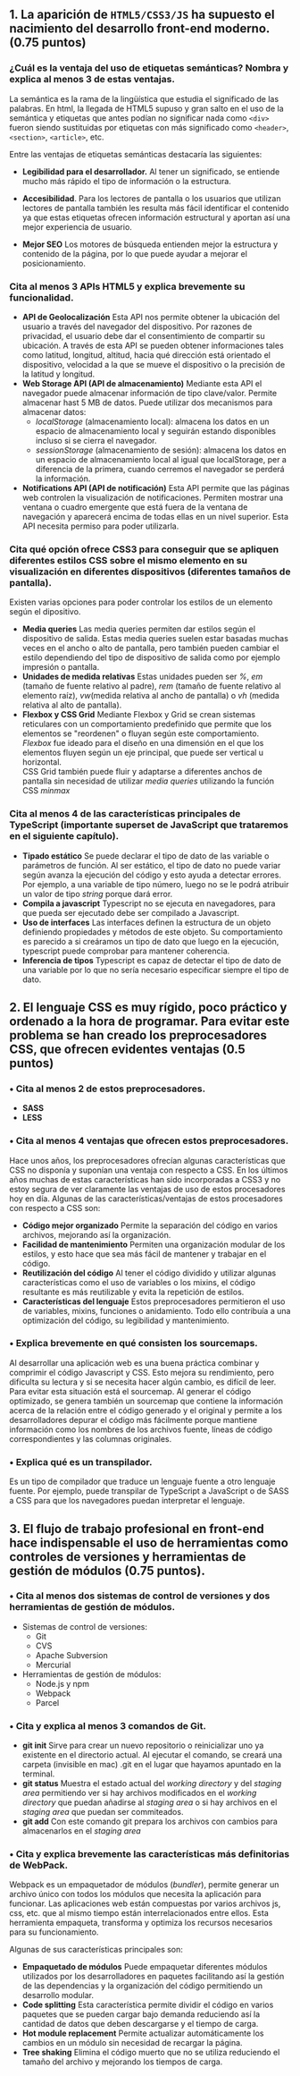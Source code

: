 ## 1. La aparición de `HTML5/CSS3/JS` ha supuesto el nacimiento del desarrollo front-end moderno. (0.75 puntos)

### ¿Cuál es la ventaja del uso de etiquetas semánticas? Nombra y explica al menos 3 de estas ventajas.

La semántica es la rama de la lingüística que estudia el significado de las palabras. En html, la llegada de HTML5 supuso y gran salto en el uso de la semántica y etiquetas que antes podían no significar nada como `<div>` fueron siendo sustituidas por etiquetas con más significado como `<header>`, `<section>`, `<article>`, etc.

Entre las ventajas de etiquetas semánticas destacaría las siguientes:

- **Legibilidad para el desarrollador.** Al tener un significado, se entiende mucho más rápido el tipo de información o la estructura.
- **Accesibilidad**. Para los lectores de pantalla o los usuarios que utilizan lectores de pantalla también les resulta más fácil identificar el contenido ya que estas etiquetas ofrecen información estructural y aportan así una mejor experiencia de usuario.

- **Mejor SEO** Los motores de búsqueda entienden mejor la estructura y contenido de la página, por lo que puede ayudar a mejorar el posicionamiento.

### Cita al menos 3 APIs HTML5 y explica brevemente su funcionalidad.

- **API de Geolocalización** Esta API nos permite obtener la ubicación del usuario a través del navegador del dispositivo. Por razones de privacidad, el usuario debe dar el consentimiento de compartir su ubicación. A través de esta API se pueden obtener informaciones tales como latitud, longitud, altitud, hacia qué dirección está orientado el dispositivo, velocidad a la que se mueve el dispositivo o la precisión de la latitud y longitud.
- **Web Storage API (API de almacenamiento)** Mediante esta API el navegador puede almacenar información de tipo clave/valor. Permite almacenar hast 5 MB de datos. Puede utilizar dos mecanismos para almacenar datos:
  - _localStorage_ (almacenamiento local): almacena los datos en un espacio de almacenamiento local y seguirán estando disponibles incluso si se cierra el navegador.
  - _sessionStorage_ (almacenamiento de sesión): almacena los datos en un espacio de almacenamiento local al igual que localStorage, per a diferencia de la primera, cuando cerremos el navegador se perderá la información.
- **Notifications API (API de notificación)** Esta API permite que las páginas web controlen la visualización de notificaciones. Permiten mostrar una ventana o cuadro emergente que está fuera de la ventana de navegación y aparecerá encima de todas ellas en un nivel superior. Esta API necesita permiso para poder utilizarla.

### Cita qué opción ofrece CSS3 para conseguir que se apliquen diferentes estilos CSS sobre el mismo elemento en su visualización en diferentes dispositivos (diferentes tamaños de pantalla).

Existen varias opciones para poder controlar los estilos de un elemento según el dipositivo.

- **Media queries** Las media queries permiten dar estilos según el dispositivo de salida. Estas media queries suelen estar basadas muchas veces en el ancho o alto de pantalla, pero también pueden cambiar el estilo dependiendo del tipo de dispositivo de salida como por ejemplo impresión o pantalla.
- **Unidades de medida relativas** Estas unidades pueden ser _%_, _em_ (tamaño de fuente relativo al padre), _rem_ (tamaño de fuente relativo al elemento raíz), _vw_(medida relativa al ancho de pantalla) o _vh_ (medida relativa al alto de pantalla).
- **Flexbox y CSS Grid** Mediante Flexbox y Grid se crean sistemas reticulares con un comportamiento predefinido que permite que los elementos se "reordenen" o fluyan según este comportamiento. <br>_Flexbox_ fue ideado para el diseño en una dimensión en el que los elementos fluyen según un eje principal, que puede ser vertical u horizontal.<br>CSS Grid también puede fluir y adaptarse a diferentes anchos de pantalla sin necesidad de utilizar _media queries_ utilizando la función CSS _minmax_

### Cita al menos 4 de las características principales de TypeScript (importante superset de JavaScript que trataremos en el siguiente capítulo).

- **Tipado estático** Se puede declarar el tipo de dato de las variable o parámetros de función. Al ser estático, el tipo de dato no puede variar según avanza la ejecución del código y esto ayuda a detectar errores. Por ejemplo, a una variable de tipo número, luego no se le podrá atribuir un valor de tipo _string_ porque dará error.
- **Compila a javascript** Typescript no se ejecuta en navegadores, para que pueda ser ejecutado debe ser compilado a Javascript.
- **Uso de interfaces** Las interfaces definen la estructura de un objeto definiendo propiedades y métodos de este objeto. Su comportamiento es parecido a si creáramos un tipo de dato que luego en la ejecución, typescript puede comprobar para mantener coherencia.
- **Inferencia de tipos** Typescript es capaz de detectar el tipo de dato de una variable por lo que no sería necesario especificar siempre el tipo de dato.

## 2. El lenguaje CSS es muy rígido, poco práctico y ordenado a la hora de programar. Para evitar este problema se han creado los preprocesadores CSS, que ofrecen evidentes ventajas (0.5 puntos)

### • Cita al menos 2 de estos preprocesadores.

- **SASS**
- **LESS**

### • Cita al menos 4 ventajas que ofrecen estos preprocesadores.

Hace unos años, los preprocesadores ofrecían algunas características que CSS no disponía y suponían una ventaja con respecto a CSS. En los últimos años muchas de estas características han sido incorporadas a CSS3 y no estoy segura de ver claramente las ventajas de uso de estos procesadores hoy en día. Algunas de las características/ventajas de estos procesadores con respecto a CSS son:

- **Código mejor organizado** Permite la separación del código en varios archivos, mejorando así la organización.
- **Facilidad de mantenimiento** Permiten una organización modular de los estilos, y esto hace que sea más fácil de mantener y trabajar en el código.
- **Reutilización del código** Al tener el código dividido y utilizar algunas características como el uso de variables o los mixins, el código resultante es más reutilizable y evita la repetición de estilos.
- **Características del lenguaje** Estos preprocesadores permitieron el uso de variables, mixins, funciones o anidamiento. Todo ello contribuía a una optimización del código, su legibilidad y mantenimiento.

### • Explica brevemente en qué consisten los sourcemaps.

Al desarrollar una aplicación web es una buena práctica combinar y comprimir el código Javascript y CSS. Esto mejora su rendimiento, pero dificulta su lectura y si se necesita hacer algún cambio, es difícil de leer. Para evitar esta situación está el sourcemap. Al generar el código optimizado, se genera también un sourcemap que contiene la información acerca de la relación entre el código generado y el original y permite a los desarrolladores depurar el código más fácilmente porque mantiene información como los nombres de los archivos fuente, líneas de código correspondientes y las columnas originales.

### • Explica qué es un transpilador.

Es un tipo de compilador que traduce un lenguaje fuente a otro lenguaje fuente. Por ejemplo, puede transpilar de TypeScript a JavaScript o de SASS a CSS para que los navegadores puedan interpretar el lenguaje.

## 3. El flujo de trabajo profesional en front-end hace indispensable el uso de herramientas como controles de versiones y herramientas de gestión de módulos (0.75 puntos).

### • Cita al menos dos sistemas de control de versiones y dos herramientas de gestión de módulos.

- Sistemas de control de versiones:
  - Git
  - CVS
  - Apache Subversion
  - Mercurial
- Herramientas de gestión de módulos:
  - Node.js y npm
  - Webpack
  - Parcel

### • Cita y explica al menos 3 comandos de Git.

- **git init** Sirve para crear un nuevo repositorio o reinicializar uno ya existente en el directorio actual. Al ejecutar el comando, se creará una carpeta (invisible en mac) .git en el lugar que hayamos apuntado en la terminal.
- **git status** Muestra el estado actual del _working directory_ y del _staging area_ permitiendo ver si hay archivos modificados en el _working directory_ que puedan añadirse al _staging area_ o si hay archivos en el _staging area_ que puedan ser commiteados.
- **git add** Con este comando git prepara los archivos con cambios para almacenarlos en el _staging area_

### • Cita y explica brevemente las características más definitorias de WebPack.

Webpack es un empaquetador de módulos (_bundler_), permite generar un archivo único con todos los módulos que necesita la aplicación para funcionar. Las aplicaciones web están compuestas por varios archivos js, css, etc. que al mismo tiempo están interrelacionados entre ellos. Esta herramienta empaqueta, transforma y optimiza los recursos necesarios para su funcionamiento.

Algunas de sus características principales son:

- **Empaquetado de módulos** Puede empaquetar diferentes módulos utilizados por los desarrolladores en paquetes facilitando así la gestión de las dependencias y la organización del código permitiendo un desarrollo modular.
- **Code splitting** Esta característica permite dividir el código en varios paquetes que se pueden cargar bajo demanda reduciendo así la cantidad de datos que deben descargarse y el tiempo de carga.
- **Hot module replacement** Permite actualizar automáticamente los cambios en un módulo sin necesidad de recargar la página.
- **Tree shaking** Elimina el código muerto que no se utiliza reduciendo el tamaño del archivo y mejorando los tiempos de carga.
